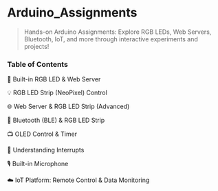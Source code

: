 # Arduino_Assignments
> Hands-on Arduino Assignments: Explore RGB LEDs, Web Servers, Bluetooth, IoT, and more through interactive experiments and projects!

### Table of Contents

🌈 Built-in RGB LED & Web Server

💡 RGB LED Strip (NeoPixel) Control

🌐 Web Server & RGB LED Strip (Advanced)

📡 Bluetooth (BLE) & RGB LED Strip

📺 OLED Control & Timer

🔄 Understanding Interrupts

🎙️ Built-in Microphone

☁️ IoT Platform: Remote Control & Data Monitoring
